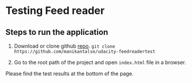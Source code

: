 # Testing Feed reader


## Steps to run the application

1. Download or clone github [repo](https://github.com/manikantalse/udacity-feedreadertest).
    `git clone https://github.com/manikantalse/udacity-feedreadertest`

2. Go to the root path of the project and open `index.html` file in a browser.

Please find the test results at the bottom of the page.